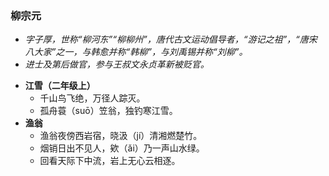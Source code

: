 ### 柳宗元
- _字子厚，世称“柳河东”“柳柳州”，唐代古文运动倡导者，“游记之祖”，“唐宋八大家”之一，与韩愈并称“韩柳”，与刘禹锡并称“刘柳”。_
- _进士及第后做官，参与王叔文永贞革新被贬官。_

* **江雪（二年级上）**
  * 千山鸟飞绝，万径人踪灭。
  * 孤舟蓑（suō）笠翁，独钓寒江雪。
* **渔翁**
  * 渔翁夜傍西岩宿，晓汲（jí）清湘燃楚竹。
  * 烟销日出不见人，欸（ǎi）乃一声山水绿。
  * 回看天际下中流，岩上无心云相逐。
